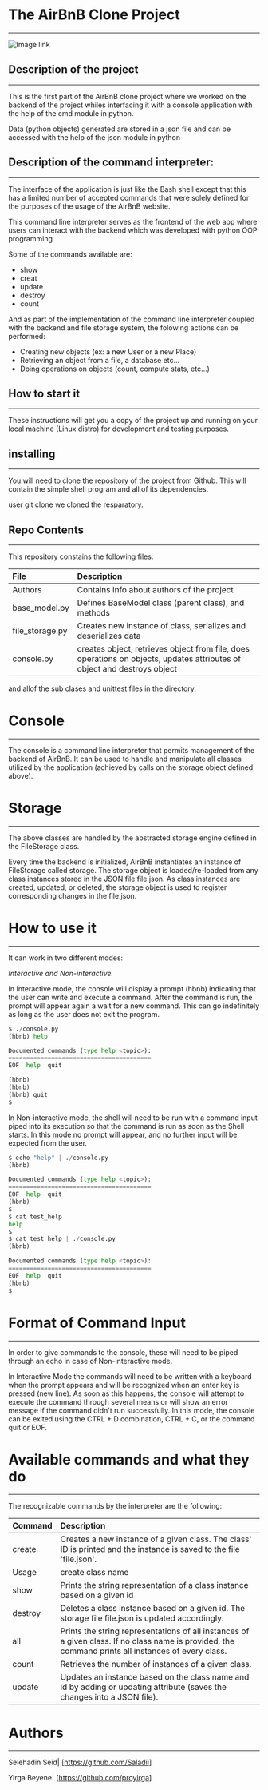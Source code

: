 # The AirBnB Clone Project

___

![Image link](https://user-images.githubusercontent.com/88311316/151070609-19608294-829e-408b-b2b3-5d1f2873f1e3.png)

## Description of the project
___

This is the first part of the AirBnB clone project where we worked on the backend of the project whiles interfacing it with a console application with the help of the cmd module in python.

Data (python objects) generated are stored in a json file and can be accessed with the help of the json module in python

## Description of the command interpreter:
___
The interface of the application is just like the Bash shell except that this has a limited number of accepted commands that were solely defined for the purposes of the usage of the AirBnB website.

This command line interpreter serves as the frontend of the web app where users can interact with the backend which was developed with python OOP programming

Some of the commands available are:

- show
- creat
- update
- destroy
- count

And as part of the implementation of the command line interpreter coupled with the backend and file storage system, the folowing actions can be performed:

- Creating new objects (ex: a new User or a new Place)
- Retrieving an object from a file, a database etc…
- Doing operations on objects (count, compute stats, etc…)

## How to start it
___
These instructions will get you a copy of the project up and running on your local machine (Linux distro) for development and testing purposes.

## installing
___
You will need to clone the repository of the project from Github. This will contain the simple shell program and all of its dependencies.

user git clone we cloned the resparatory.
## Repo Contents
___

This repository constains the following files:

|File| Description|
|:-------|:-------|
|Authors| Contains info about authors of the project|
|base_model.py| Defines BaseModel class (parent class), and methods|
|file_storage.py|Creates new instance of class, serializes and deserializes data|
|console.py|  creates object, retrieves object from file, does operations on objects, updates attributes of object and destroys object|

and allof the sub clases and unittest files in the directory.

# Console
___
The console is a command line interpreter that permits management of the backend of AirBnB. It can be used to handle and manipulate all classes utilized by the application (achieved by calls on the storage object defined above).

# Storage
___
The above classes are handled by the abstracted storage engine defined in the FileStorage class.

Every time the backend is initialized, AirBnB instantiates an instance of FileStorage called storage. The storage object is loaded/re-loaded from any class instances stored in the JSON file file.json. As class instances are created, updated, or deleted, the storage object is used to register corresponding changes in the file.json.

# How to use it
____
It can work in two different modes:

_Interactive and Non-interactive._

In Interactive mode, the console will display a prompt (hbnb) indicating that the user can write and execute a command. After the command is run, the prompt will appear again a wait for a new command. This can go indefinitely as long as the user does not exit the program.

```python
$ ./console.py
(hbnb) help

Documented commands (type help <topic>):
========================================
EOF  help  quit

(hbnb) 
(hbnb) 
(hbnb) quit
$
```
In Non-interactive mode, the shell will need to be run with a command input piped into its execution so that the command is run as soon as the Shell starts. In this mode no prompt will appear, and no further input will be expected from the user.

```python
$ echo "help" | ./console.py
(hbnb)

Documented commands (type help <topic>):
========================================
EOF  help  quit
(hbnb) 
$
$ cat test_help
help
$
$ cat test_help | ./console.py
(hbnb)

Documented commands (type help <topic>):
========================================
EOF  help  quit
(hbnb) 
$
```

# Format of Command Input
___

In order to give commands to the console, these will need to be piped through an echo in case of Non-interactive mode.

In Interactive Mode the commands will need to be written with a keyboard when the prompt appears and will be recognized when an enter key is pressed (new line). As soon as this happens, the console will attempt to execute the command through several means or will show an error message if the command didn't run successfully. In this mode, the console can be exited using the CTRL + D combination, CTRL + C, or the command quit or EOF.

# Available commands and what they do
___

The recognizable commands by the interpreter are the following:

|Command| Description|
|:------|:-----------|
|create| Creates a new instance of a given class. The class' ID is printed and the instance is saved to the file 'file.json'.|
|Usage| create class name|
|show| Prints the string representation of a class instance based on a given id|
|destroy| Deletes a class instance based on a given id. The storage file file.json is updated accordingly.
|all| Prints the string representations of all instances of a given class. If no class name is provided, the command prints all instances of every class.|
|count| Retrieves the number of instances of a given class.|
|update| Updates an instance based on the class name and id by adding or updating attribute (saves the changes into a JSON file).|
# Authors
___
Selehadin Seid|  [https://github.com/Saladii]

Yirga Beyene|  [https://github.com/proyirga]